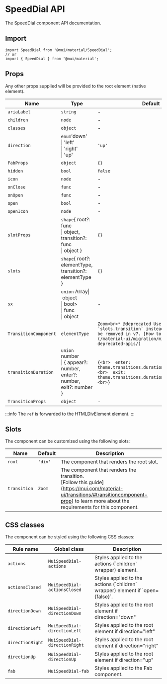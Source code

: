 # SpeedDial API

The SpeedDial component API documentation.

## Import

```
import SpeedDial from '@mui/material/SpeedDial';
// or
import { SpeedDial } from '@mui/material';
```

## Props

Any other props supplied will be provided to the root element (native element).

| Name | Type | Default | Description |
| --- | --- | --- | --- |
| `ariaLabel` | `string` | - | - |
| `children` | `node` | - | - |
| `classes` | `object` | - | - |
| `direction` | `enum`'down'<br>\| 'left'<br>\| 'right'<br>\| 'up' | `'up'` | - |
| `FabProps` | `object` | `{}` | - |
| `hidden` | `bool` | `false` | - |
| `icon` | `node` | - | - |
| `onClose` | `func` | - | - |
| `onOpen` | `func` | - | - |
| `open` | `bool` | - | - |
| `openIcon` | `node` | - | - |
| `slotProps` | `shape`{ root?: func<br>\| object, transition?: func<br>\| object } | `{}` | - |
| `slots` | `shape`{ root?: elementType, transition?: elementType } | `{}` | - |
| `sx` | `union` Array\| object<br>\| bool><br>\| func<br>\| object | - | The `sx` prop is also available. |
| `TransitionComponent` | `elementType` | ``Zoom<br>* @deprecated Use `slots.transition` instead. This prop will be removed in v7. [How to migrate](/material-ui/migration/migrating-from-deprecated-apis/)`` | - |
| `transitionDuration` | `union` number<br>\| { appear?: number, enter?: number, exit?: number } | `{<br>  enter: theme.transitions.duration.enteringScreen,<br>  exit: theme.transitions.duration.leavingScreen,<br>}` | - |
| `TransitionProps` | `object` | - | - |

:::info
The `ref` is forwarded to the HTMLDivElement element.
:::

## Slots

The component can be customized using the following slots:

| Name | Default | Description |
| --- | --- | --- |
| `root` | `'div'` | The component that renders the root slot. |
| `transition` | `Zoom` | The component that renders the transition.<br>\[Follow this guide\](https://mui.com/material-ui/transitions/#transitioncomponent-prop) to learn more about the requirements for this component. |

## CSS classes

The component can be styled using the following CSS classes:

| Rule name | Global class | Description |
| --- | --- | --- |
| `actions` | `MuiSpeedDial-actions` | Styles applied to the actions (\`children\` wrapper) element. |
| `actionsClosed` | `MuiSpeedDial-actionsClosed` | Styles applied to the actions (\`children\` wrapper) element if \`open={false}\`. |
| `directionDown` | `MuiSpeedDial-directionDown` | Styles applied to the root element if direction="down" |
| `directionLeft` | `MuiSpeedDial-directionLeft` | Styles applied to the root element if direction="left" |
| `directionRight` | `MuiSpeedDial-directionRight` | Styles applied to the root element if direction="right" |
| `directionUp` | `MuiSpeedDial-directionUp` | Styles applied to the root element if direction="up" |
| `fab` | `MuiSpeedDial-fab` | Styles applied to the Fab component. |